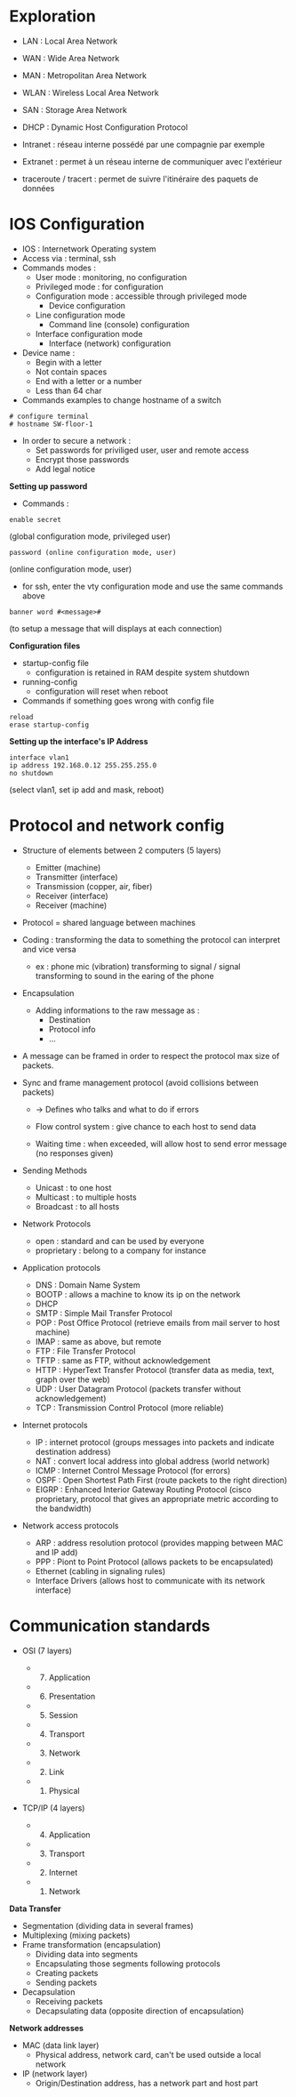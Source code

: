 # Exploration

- LAN : Local Area Network
- WAN : Wide Area Network
- MAN : Metropolitan Area Network
- WLAN : Wireless Local Area Network
- SAN : Storage Area Network
- DHCP : Dynamic Host Configuration Protocol

- Intranet : réseau interne possédé par une compagnie par exemple
- Extranet : permet à un réseau interne de communiquer avec l'extérieur

- traceroute / tracert : permet de suivre l'itinéraire des paquets de données

# IOS Configuration

- IOS : Internetwork Operating system
- Access via : terminal, ssh
- Commands modes :
	- User mode : monitoring, no configuration
	- Privileged mode : for configuration
	- Configuration mode : accessible through privileged mode
		- Device configuration
	- Line configuration mode
		- Command line (console) configuration
	- Interface configuration mode
		- Interface (network) configuration
- Device name :
	- Begin with a letter
	- Not contain spaces
	- End with a letter or a number
	- Less than 64 char
- Commands examples to change hostname of a switch
```
# configure terminal
# hostname SW-floor-1
```
- In order to secure a network :
	- Set passwords for priviliged user, user and remote access
	- Encrypt those passwords
	- Add legal notice


**Setting up password**

- Commands :
``` 
enable secret
```
(global configuration mode, privileged user)
``` 
password (online configuration mode, user)
```
(online configuration mode, user)

- for ssh, enter the vty configuration mode and use the same commands above
``` 
banner word #<message>#
```
(to setup a message that will displays at each connection)


**Configuration files**

- startup-config file
	- configuration is retained in RAM despite system shutdown
- running-config
	- configuration will reset when reboot
- Commands if something goes wrong with config file
``` 
reload
erase startup-config
```

**Setting up the interface's IP Address**

```
interface vlan1
ip address 192.168.0.12 255.255.255.0
no shutdown
```
(select vlan1, set ip add and mask, reboot)


# Protocol and network config

- Structure of elements between 2 computers (5 layers)
	- Emitter (machine)
	- Transmitter (interface)
	- Transmission (copper, air, fiber)
	- Receiver (interface)
	- Receiver (machine)

- Protocol = shared language between machines

- Coding : transforming the data to something the protocol can interpret and vice versa
	- ex : phone mic (vibration) transforming to signal / signal transforming to sound in the earing of the phone

- Encapsulation
	- Adding informations to the raw message as :
		- Destination
		- Protocol info
		- ...

- A message can be framed in order to respect the protocol max size of packets.

- Sync and frame management protocol (avoid collisions between packets)
	- -> Defines who talks and what to do if errors
	
	- Flow control system : give chance to each host to send data
	- Waiting time : when exceeded, will allow host to send error message (no responses given)

- Sending Methods
	- Unicast : to one host
	- Multicast : to multiple hosts
	- Broadcast : to all hosts

- Network Protocols
	- open : standard and can be used by everyone
	- proprietary : belong to a company for instance

- Application protocols
	- DNS : Domain Name System
	- BOOTP : allows a machine to know its ip on the network
	- DHCP
	- SMTP : Simple Mail Transfer Protocol
	- POP : Post Office Protocol (retrieve emails from mail server to host machine)
	- IMAP : same as above, but remote
	- FTP : File Transfer Protocol
	- TFTP : same as FTP, without acknowledgement
	- HTTP : HyperText Transfer Protocol (transfer data as media, text, graph over the web)
	- UDP : User Datagram Protocol (packets transfer without acknowledgement)
	- TCP : Transmission Control Protocol (more reliable)

- Internet protocols
	- IP : internet protocol (groups messages into packets and indicate destination address)
	- NAT : convert local address into global address (world network)
	- ICMP : Internet Control Message Protocol (for errors)
	- OSPF : Open Shortest Path First (route packets to the right direction)
	- EIGRP : Enhanced Interior Gateway Routing Protocol (cisco proprietary, protocol that gives an appropriate metric according to the bandwidth)

- Network access protocols
	- ARP : address resolution protocol (provides mapping between MAC and IP add)
	- PPP : Piont to Point Protocol (allows packets to be encapsulated)
	- Ethernet (cabling in signaling rules)
	- Interface Drivers (allows host to communicate with its network interface)

# Communication standards

- OSI (7 layers)
	- 7) Application
	- 6) Presentation
	- 5) Session
	- 4) Transport
	- 3) Network
	- 2) Link
	- 1) Physical

- TCP/IP (4 layers)
	- 4) Application
	- 3) Transport
	- 2) Internet
	- 1) Network

**Data Transfer**

- Segmentation (dividing data in several frames)
- Multiplexing (mixing packets)
- Frame transformation (encapsulation)
	- Dividing data into segments
	- Encapsulating those segments following protocols
	- Creating packets
	- Sending packets
- Decapsulation
	- Receiving packets
	- Decapsulating data (opposite direction of encapsulation)

**Network addresses**

- MAC (data link layer)
	- Physical address, network card, can't be used outside a local network
- IP (network layer)
	- Origin/Destination address, has a network part and host part



